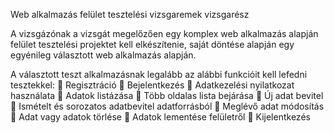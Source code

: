 Web alkalmazás felület tesztelési vizsgaremek vizsgarész

A vizsgázónak a vizsgát megelőzően egy komplex web alkalmazás alapján felület tesztelési projektet kell elkészítenie, saját döntése alapján egy egyénileg választott web alkalmazás alapján.

A választott teszt alkalmazásnak legalább az alábbi funkcióit kell lefedni tesztekkel:
 Regisztráció
 Bejelentkezés
 Adatkezelési nyilatkozat használata
 Adatok listázása
 Több oldalas lista bejárása
 Új adat bevitel
 Ismételt és sorozatos adatbevitel adatforrásból
 Meglévő adat módosítás
 Adat vagy adatok törlése
 Adatok lementése felületről
 Kijelentkezés

